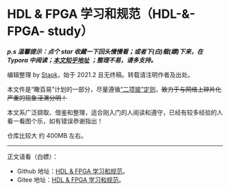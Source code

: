 # HDL & FPGA 学习和规范（HDL-&-FPGA- study）

***p.s 温馨提示：点个 star 收藏一下回头慢慢看；或者下(白)载(嫖)下来，在 Typora 中阅读；[本文知乎地址](https://zhuanlan.zhihu.com/p/356856108) ；整理不易，请多支持。***      

编辑整理 by [Staok](https://github.com/Staok)，始于 2021.2 且无终稿。转载请注明作者及出处。

本文件是“瞰百易”计划的一部分，尽量遵循[“二项玻”定则](https://github.com/Staok/Please-stay-in-the-future)，~~致力于与网络上碎片化严重的现象泾渭分明！~~

本文系广泛撷取、借鉴和整理，适合刚入门的人阅读和遵守，已经有较多经验的人看一看图个乐，如有错误恭谢指出！

仓库比较大 约 400MB 左右。

------

正文请看（白嫖）：

- Github 地址：[HDL & FPGA 学习和规范](https://github.com/Staok/HDL-FPGA-study-and-norms/blob/main/HDL%20%26%20FPGA%20%E5%AD%A6%E4%B9%A0%E5%92%8C%E8%A7%84%E8%8C%83.md)。
-  Gitee  地址：[HDL & FPGA 学习和规范](https://gitee.com/staok/HDL-FPGA-study-and-norms/blob/main/HDL%20&%20FPGA%20%E5%AD%A6%E4%B9%A0%E5%92%8C%E8%A7%84%E8%8C%83.md)。
